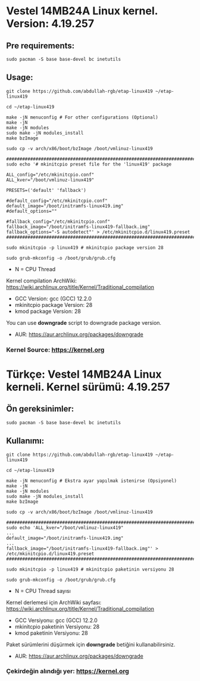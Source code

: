 # Vestel 14MB24A Linux kernel. Version: 4.19.257

## Pre requirements:

```shell
sudo pacman -S base base-devel bc inetutils
```

## Usage:

```shell
git clone https://github.com/abdullah-rgb/etap-linux419 ~/etap-linux419

cd ~/etap-linux419

make -jN menuconfig # For other configurations (Optional)
make -jN
make -jN modules
sudo make -jN modules_install
make bzImage

sudo cp -v arch/x86/boot/bzImage /boot/vmlinuz-linux419

###########################################################################################
sudo echo '# mkinitcpio preset file for the 'linux419' package

ALL_config="/etc/mkinitcpio.conf"
ALL_kver="/boot/vmlinuz-linux419"

PRESETS=('default' 'fallback')

#default_config="/etc/mkinitcpio.conf"
default_image="/boot/initramfs-linux419.img"
#default_options=""

#fallback_config="/etc/mkinitcpio.conf"
fallback_image="/boot/initramfs-linux419-fallback.img"
fallback_options="-S autodetect"' > /etc/mkinitcpio.d/linux419.preset
###########################################################################################

sudo mkinitcpio -p linux419 # mkinitcpio package version 28

sudo grub-mkconfig -o /boot/grub/grub.cfg
```

* N = CPU Thread

Kernel compilation ArchWiki: https://wiki.archlinux.org/title/Kernel/Traditional_compilation

* GCC Version: gcc (GCC) 12.2.0
* mkinitcpio package Version: 28
* kmod package Version: 28

You can use **downgrade** script to downgrade package version.
* AUR: https://aur.archlinux.org/packages/downgrade

### Kernel Source: https://kernel.org

# Türkçe: Vestel 14MB24A Linux kerneli. Kernel sürümü: 4.19.257

## Ön gereksinimler:

```shell
sudo pacman -S base base-devel bc inetutils
```

## Kullanımı:

```shell
git clone https://github.com/abdullah-rgb/etap-linux419 ~/etap-linux419

cd ~/etap-linux419

make -jN menuconfig # Ekstra ayar yapılmak istenirse (Opsiyonel)
make -jN
make -jN modules
sudo make -jN modules_install
make bzImage

sudo cp -v arch/x86/boot/bzImage /boot/vmlinuz-linux419

###########################################################################################
sudo echo 'ALL_kver="/boot/vmlinuz-linux419"
...
default_image="/boot/initramfs-linux419.img"
...
fallback_image="/boot/initramfs-linux419-fallback.img"' > /etc/mkinitcpio.d/linux419.preset
###########################################################################################

sudo mkinitcpio -p linux419 # mkinitcpio paketinin versiyonu 28

sudo grub-mkconfig -o /boot/grub/grub.cfg
```

* N = CPU Thread sayısı

Kernel derlemesi için ArchWiki sayfası: https://wiki.archlinux.org/title/Kernel/Traditional_compilation

* GCC Versiyonu: gcc (GCC) 12.2.0
* mkinitcpio paketinin Versiyonu: 28
* kmod paketinin Versiyonu: 28

Paket sürümlerini düşürmek için **downgrade** betiğini kullanabilirsiniz.
* AUR: https://aur.archlinux.org/packages/downgrade

### Çekirdeğin alındığı yer: https://kernel.org
